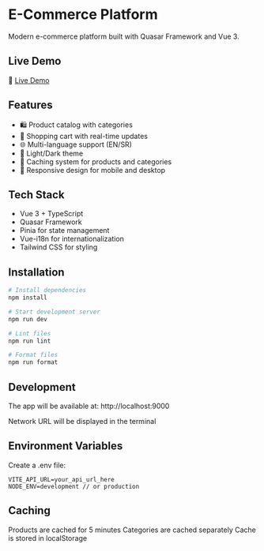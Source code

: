 # E-Commerce Platform

Modern e-commerce platform built with Quasar Framework and Vue 3.

## Live Demo

🚀 [Live Demo](https://shop.nenadbursac.com)

## Features

- 🛍️ Product catalog with categories
- 🛒 Shopping cart with real-time updates
- 🌐 Multi-language support (EN/SR)
- 🎨 Light/Dark theme
- 💾 Caching system for products and categories
- 📱 Responsive design for mobile and desktop

## Tech Stack

- Vue 3 + TypeScript
- Quasar Framework
- Pinia for state management
- Vue-i18n for internationalization
- Tailwind CSS for styling

## Installation

```bash
# Install dependencies
npm install

# Start development server
npm run dev

# Lint files
npm run lint

# Format files
npm run format
```

## Development

The app will be available at: http://localhost:9000

Network URL will be displayed in the terminal

## Environment Variables

Create a .env file:

```
VITE_API_URL=your_api_url_here
NODE_ENV=development // or production
```

## Caching

Products are cached for 5 minutes
Categories are cached separately
Cache is stored in localStorage

